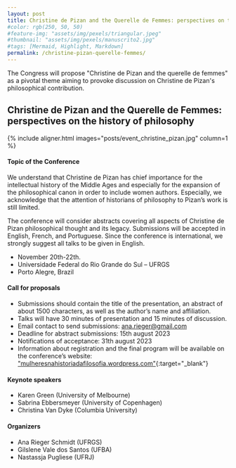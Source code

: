 ```yaml
---
layout: post
title: Christine de Pizan and the Querelle de Femmes: perspectives on the history of philosophy 
#color: rgb(250, 50, 50)
#feature-img: "assets/img/pexels/triangular.jpeg"
#thumbnail: "assets/img/pexels/manuscrito2.jpg"
#tags: [Mermaid, Highlight, Markdown]
permalink: /christine-pizan-querelle-femmes/
---
```


The Congress will propose "Christine de Pizan and the querelle de femmes" as a pivotal theme aiming to provoke discussion on Christine de Pizan's philosophical contribution.

## Christine de Pizan and the Querelle de Femmes: perspectives on the history of philosophy

{% include aligner.html images="posts/event_christine_pizan.jpg" column=1 %}

#### Topic of the Conference
We understand that Christine de Pizan has chief importance for the intellectual history of the Middle Ages and especially for the expansion of the philosophical canon in order to include women authors. Especially, we acknowledge that the attention of historians of philosophy to Pizan’s work is still limited.

The conference will consider abstracts covering all aspects of Christine de Pizan philosophical thought and its legacy. Submissions will be accepted in English, French, and Portuguese. Since the conference is international, we strongly suggest all talks to be given in English.

- November 20th-22th.
- Universidade Federal do Rio Grande do Sul – UFRGS
- Porto Alegre, Brazil

#### Call for proposals
- Submissions should contain the title of the presentation, an abstract of about 1500 characters, as well as the author’s name and affiliation.
- Talks will have 30 minutes of presentation and 15 minutes of discussion.
- Email contact to send submissions: <ana.rieger@gmail.com>
- Deadline for abstract submissions: 15th august 2023
- Notifications of acceptance: 31th august 2023
- Information about registration and the final program will be available on the conference’s website: ["mulheresnahistoriadafilosofia.wordpress.com"](https://mulheresnahistoriadafilosofia.wordpress.com){:target="_blank"}

#### Keynote speakers
- Karen Green (University of Melbourne)
- Sabrina Ebbersmeyer (University of Copenhagen)
- Christina Van Dyke (Columbia University)

#### Organizers
- Ana Rieger Schmidt (UFRGS)
- Gilslene Vale dos Santos (UFBA)
- Nastassja Pugliese (UFRJ)

